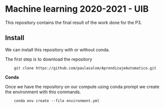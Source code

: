 # Machine learning  2020-2021 - UIB 

This repository contains the final result of the work done for the P3. 

## Install

We can install this repository with or without conda.

The first step is to download the repository
```
    git clone https://github.com/paulasalom/AprendizajeAutomatico.git
```

**Conda**

Once we have the repository on our compute using conda prompt we create the 
environment with this commands.
```
    conda env create --file environment.yml
```
